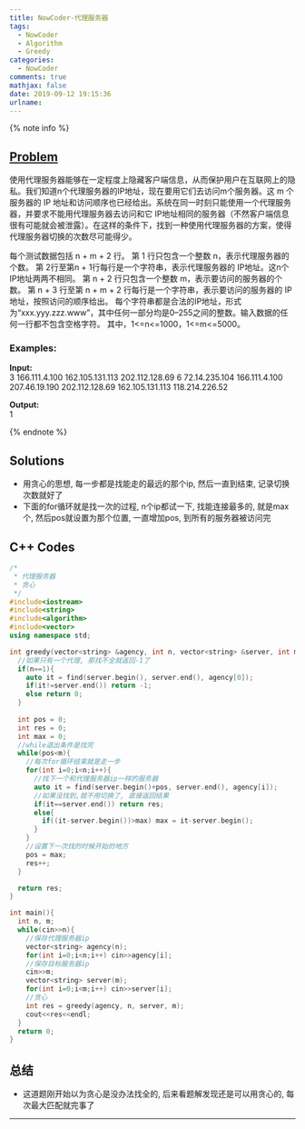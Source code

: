 ```yaml
---
title: NowCoder-代理服务器
tags:
  - NowCoder
  - Algorithm
  - Greedy
categories:
  - NowCoder
comments: true
mathjax: false
date: 2019-09-12 19:15:36
urlname:
---
```


<meta name="referrer" content="no-referrer" />

{% note info %}
## [Problem](https://www.nowcoder.com/practice/1284469ee94a4762848816a42281a9e0?tpId=40&tqId=21335&tPage=1&rp=1&ru=%2Fta%2Fkaoyan&qru=%2Fta%2Fkaoyan%2Fquestion-ranking)   
使用代理服务器能够在一定程度上隐藏客户端信息，从而保护用户在互联网上的隐私。我们知道n个代理服务器的IP地址，现在要用它们去访问m个服务器。这 m 个服务器的 IP 地址和访问顺序也已经给出。系统在同一时刻只能使用一个代理服务器，并要求不能用代理服务器去访问和它 IP地址相同的服务器（不然客户端信息很有可能就会被泄露）。在这样的条件下，找到一种使用代理服务器的方案，使得代理服务器切换的次数尽可能得少。

每个测试数据包括 n + m + 2 行。
第 1 行只包含一个整数 n，表示代理服务器的个数。
第 2行至第n + 1行每行是一个字符串，表示代理服务器的 IP地址。这n个 IP地址两两不相同。
第 n + 2 行只包含一个整数 m，表示要访问的服务器的个数。
第 n + 3 行至第 n + m + 2 行每行是一个字符串，表示要访问的服务器的 IP 地址，按照访问的顺序给出。
每个字符串都是合法的IP地址，形式为“xxx.yyy.zzz.www”，其中任何一部分均是0–255之间的整数。输入数据的任何一行都不包含空格字符。
 其中，1<=n<=1000，1<=m<=5000。
### Examples:
**Input:**   
3
166.111.4.100
162.105.131.113
202.112.128.69
6
72.14.235.104
166.111.4.100
207.46.19.190
202.112.128.69
162.105.131.113
118.214.226.52

**Output:**    
1

{% endnote %}
<!--more-->

## Solutions
- 用贪心的思想, 每一步都是找能走的最远的那个ip, 然后一直到结束, 记录切换次数就好了
- 下面的for循环就是找一次的过程, n个ip都试一下, 找能连接最多的, 就是max个, 然后pos就设置为那个位置, 一直增加pos, 到所有的服务器被访问完


## C++ Codes

```C++
/*
 * 代理服务器
 * 贪心
 */
#include<iostream>
#include<string>
#include<algorithm>
#include<vector>
using namespace std;

int greedy(vector<string> &agency, int n, vector<string> &server, int m){
  //如果只有一个代理, 那找不全就返回-1了
  if(n==1){
    auto it = find(server.begin(), server.end(), agency[0]);
    if(it!=server.end()) return -1;
    else return 0;
  }
  
  int pos = 0;
  int res = 0;
  int max = 0;
  //while退出条件是找完
  while(pos<m){
    //每次for循环结束就是走一步
    for(int i=0;i<n;i++){
      //找下一个和代理服务器ip一样的服务器
      auto it = find(server.begin()+pos, server.end(), agency[i]);
      //如果没找到,就不用切换了, 直接返回结果
      if(it==server.end()) return res;
      else{
        if((it-server.begin())>max) max = it-server.begin();
      }
    }
    //设置下一次找的时候开始的地方
    pos = max;
    res++;
  }

  return res;
}

int main(){
  int n, m;
  while(cin>>n){
    //保存代理服务器ip
    vector<string> agency(n);
    for(int i=0;i<n;i++) cin>>agency[i];
    //保存目标服务器ip
    cin>>m;
    vector<string> server(m);
    for(int i=0;i<m;i++) cin>>server[i];
    //贪心
    int res = greedy(agency, n, server, m);
    cout<<res<<endl;
  }
  return 0;
}
```

## 总结
- 这道题刚开始以为贪心是没办法找全的, 后来看题解发现还是可以用贪心的, 每次最大匹配就完事了

------
